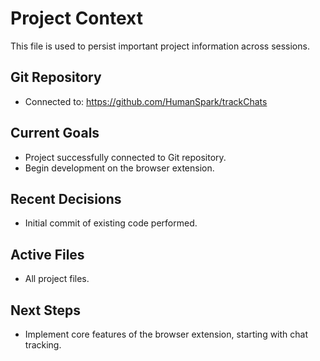 # Project Context

This file is used to persist important project information across sessions.

## Git Repository
- Connected to: https://github.com/HumanSpark/trackChats

## Current Goals
- Project successfully connected to Git repository.
- Begin development on the browser extension.

## Recent Decisions
- Initial commit of existing code performed.

## Active Files
- All project files.

## Next Steps
- Implement core features of the browser extension, starting with chat tracking.